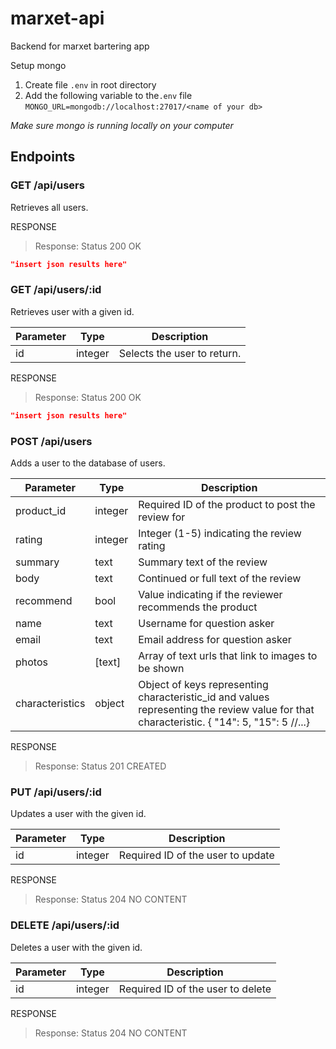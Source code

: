 # marxet-api

Backend for marxet bartering app

Setup mongo

1. Create file `.env` in root directory
2. Add the following variable to the`.env` file
   `MONGO_URL=mongodb://localhost:27017/<name of your db>`

_Make sure mongo is running locally on your computer_

## Endpoints

### GET /api/users
Retrieves all users.

RESPONSE
> Response: Status 200 OK
```json
"insert json results here"
```

### GET /api/users/:id
Retrieves user with a given id.

Parameter | Type | Description
-------|------|------------
id | integer | Selects the user to return.

RESPONSE
> Response: Status 200 OK
```json
"insert json results here"
```

### POST /api/users
Adds a user to the database of users.

Parameter | Type | Description
-------|------|------------
product_id | integer | Required ID of the product to post the review for
rating | integer | Integer (1-5) indicating the review rating
summary | text | Summary text of the review
body | text | Continued or full text of the review
recommend | bool | Value indicating if the reviewer recommends the product
name | text | Username for question asker
email | text | Email address for question asker
photos | [text] | Array of text urls that link to images to be shown
characteristics | object | Object of keys representing characteristic_id and values representing the review value for that characteristic. { "14": 5, "15": 5 //...}

RESPONSE
> Response: Status 201 CREATED

### PUT /api/users/:id
Updates a user with the given id.

Parameter | Type | Description
-------|------|------------
id | integer | Required ID of the user to update

RESPONSE
> Response: Status 204 NO CONTENT

### DELETE /api/users/:id
Deletes a user with the given id.

Parameter | Type | Description
-------|------|------------
id | integer | Required ID of the user to delete

RESPONSE
> Response: Status 204 NO CONTENT
